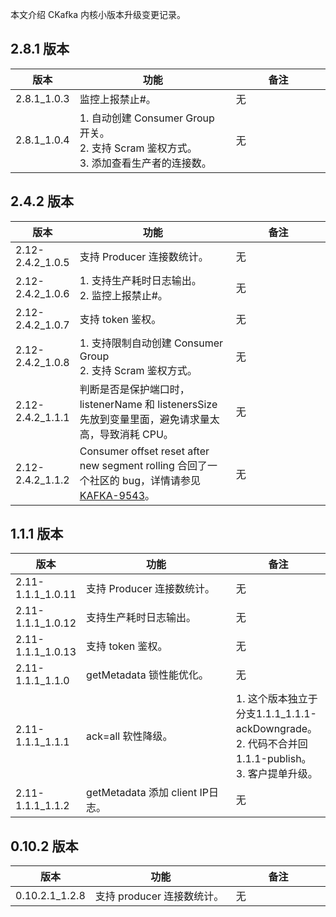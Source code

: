 本文介绍 CKafka 内核小版本升级变更记录。

## 2.8.1 版本
<table>
<thead>
<tr>
<th style = "width:20%">版本</th>
<th>功能</th>
<th style = "width:30%">备注</th>
</tr>
</thead>
<tbody><tr>
<td>2.8.1_1.0.3</td>
<td>监控上报禁止#。</td>
<td>无</td>
</tr>
<tr>
<td>2.8.1_1.0.4</td>
<td>1. 自动创建 Consumer Group 开关。 <br>2. 支持 Scram 鉴权方式。<br> 3. 添加查看生产者的连接数。</td>
<td>无</td>
</tr>
</tbody></table>

## 2.4.2 版本
<table>
<thead>
<tr>
<th style = "width:20%">版本</th>
<th>功能</th>
<th style = "width:30%">备注</th>
</tr>
</thead>
<tbody><tr>
<td>2.12-2.4.2_1.0.5</td>
<td>支持 Producer 连接数统计。</td>
<td>无</td>
</tr>
<tr>
<td>2.12-2.4.2_1.0.6</td>
<td>1. 支持生产耗时日志输出。  <br>2. 监控上报禁止#。</td>
<td>无</td>
</tr>
<tr>
<td>2.12-2.4.2_1.0.7</td>
<td>支持 token 鉴权。</td>
<td>无</td>
</tr>
<tr>
<td>2.12-2.4.2_1.0.8</td>
<td>1. 支持限制自动创建 Consumer Group  <br>2. 支持 Scram 鉴权方式。</td>
<td>无</td>
</tr>
<tr>
<td>2.12-2.4.2_1.1.1</td>
<td>判断是否是保护端口时，listenerName 和 listenersSize 先放到变量里面，避免请求量太高，导致消耗 CPU。</td>
<td>无</td>
</tr>
<tr>
<td>2.12-2.4.2_1.1.2</td>
<td>Consumer offset reset after new segment rolling 合回了一个社区的 bug，详情请参见 <a href = "https://issues.apache.org/jira/browse/KAFKA-9543">KAFKA-9543</a>。</td>
<td>无</td>
</tr>
</tbody></table>

## 1.1.1 版本

<table>
<thead>
<tr>
<th style = "width:20%">版本</th>
<th>功能</th>
<th style = "width:30%">备注</th>
</tr>
</thead>
<tbody><tr>
<td>2.11-1.1.1_1.0.11</td>
<td>支持 Producer 连接数统计。</td>
<td>无</td>
</tr>
<tr>
<td>2.11-1.1.1_1.0.12</td>
<td>支持生产耗时日志输出。</td>
<td>无</td>
</tr>
<tr>
<td>2.11-1.1.1_1.0.13</td>
<td>支持 token 鉴权。</td>
<td>无</td>
</tr>
<tr>
<td>2.11-1.1.1_1.1.0</td>
<td>getMetadata 锁性能优化。</td>
<td>无</td>
</tr>
<tr>
<td>2.11-1.1.1_1.1.1</td>
<td>ack=all 软性降级。</td>
<td>1. 这个版本独立于分支1.1.1_1.1.1-ackDowngrade。 <br>2. 代码不合并回 1.1.1-publish。 <br>3. 客户提单升级。</td>
</tr>
<tr>
<td>2.11-1.1.1_1.1.2</td>
<td>getMetadata 添加 client IP日志。</td>
<td>无</td>
</tr>
</tbody></table>





## 0.10.2 版本

<table>
<thead>
<tr>
<th style = "width:20%">版本</th>
<th>功能</th>
<th style = "width:30%">备注</th>
</tr>
</thead>
<tbody><tr>
<td>0.10.2.1_1.2.8</td>
<td>支持 producer 连接数统计。</td>
<td>无</td>
</tr>
</tbody></table>



